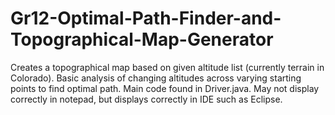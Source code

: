 # Gr12-Optimal-Path-Finder-and-Topographical-Map-Generator
Creates a topographical map based on given altitude list (currently terrain in Colorado). Basic analysis of changing altitudes across varying starting points to find optimal path. Main code found in Driver.java. May not display correctly in notepad, but displays correctly in IDE such as Eclipse.
